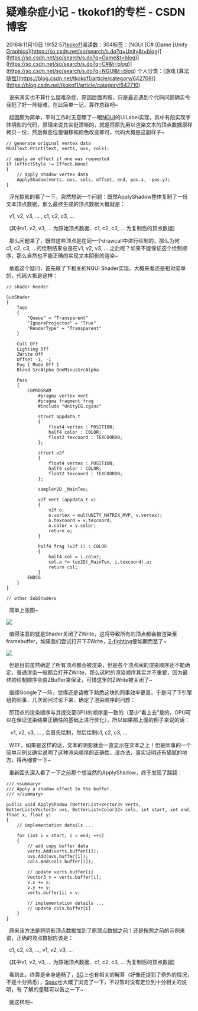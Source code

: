 # 疑难杂症小记 - tkokof1的专栏 - CSDN博客

2016年11月10日 19:52:57[tkokof1](https://me.csdn.net/tkokof1)阅读数：304标签：[NGUI																[C#																[Game																[Unity																[Graphics](https://so.csdn.net/so/search/s.do?q=Graphics&t=blog)](https://so.csdn.net/so/search/s.do?q=Unity&t=blog)](https://so.csdn.net/so/search/s.do?q=Game&t=blog)](https://so.csdn.net/so/search/s.do?q=C#&t=blog)](https://so.csdn.net/so/search/s.do?q=NGUI&t=blog)
个人分类：[游戏																[算法																[随性](https://blog.csdn.net/tkokof1/article/category/642708)](https://blog.csdn.net/tkokof1/article/category/642709)](https://blog.csdn.net/tkokof1/article/category/642710)


  说来其实也不算什么疑难杂症，原因后面再叙，只是最近遇到个代码问题确实令我犯了好一阵疑难，在此简单一记，算作总结吧~

  起因颇为简单，平时工作时无意瞟了一眼[NGUI](http://www.tasharen.com/?page_id=140)的UILabel实现，其中有段实现字体阴影的代码，原理来说其实挺清晰的，就是将原先用以渲染文本的顶点数据原样拷贝一份，然后做些位置偏移和颜色改变即可，代码大概是这副样子~


```
// generate original vertex data
NGUIText.Print(text, verts, uvs, cols);

// apply an effect if one was requested
if (effectStyle != Effect.None)
{
	// apply shadow vertex data
	ApplyShadow(verts, uvs, cols, offset, end, pos.x, -pos.y);
}
```


  浮光掠影的看了一下，突然想到一个问题：既然ApplyShadow整体复制了一份文本顶点数据，那么最终生成的顶点数据大概就是：

  v1, v2, v3, ... , c1, c2, c3, ... 

  (其中v1, v2, v3, ... 为原始顶点数据、c1, c2, c3, ... 为复制后的顶点数据)

  那么问题来了，既然这些顶点是在同一个drawcall中进行绘制的，那么为何c1, c2, c3, ...的绘制结果总是在v1, v2, v3, ... 之后呢？如果不能保证这个绘制顺序，那么自然也不能正确的实现文本阴影的渲染~

  依着这个疑问，首先瞅了下相关的NGUI Shader实现，大概来看还是相对简单的，代码大抵是这样：


```
// shader header

SubShader
{
	Tags
	{
		"Queue" = "Transparent"
		"IgnoreProjector" = "True"
		"RenderType" = "Transparent"
	}

	Cull Off
	Lighting Off
	ZWrite Off
	Offset -1, -1
	Fog { Mode Off }
	Blend SrcAlpha OneMinusSrcAlpha

	Pass
	{
		CGPROGRAM
			#pragma vertex vert
			#pragma fragment frag
			#include "UnityCG.cginc"

			struct appdata_t
			{
				float4 vertex : POSITION;
				half4 color : COLOR;
				float2 texcoord : TEXCOORD0;
			};

			struct v2f
			{
				float4 vertex : POSITION;
				half4 color : COLOR;
				float2 texcoord : TEXCOORD0;
			};

			sampler2D _MainTex;

			v2f vert (appdata_t v)
			{
				v2f o;
				o.vertex = mul(UNITY_MATRIX_MVP, v.vertex);
				o.texcoord = v.texcoord;
				o.color = v.color;
				return o;
			}

			half4 frag (v2f i) : COLOR
			{
				half4 col = i.color;
				col.a *= tex2D(_MainTex, i.texcoord).a;
				return col;
			}
		ENDCG
	}
}

// other SubShaders
```

  简单上张图~

![](https://img-blog.csdn.net/20161110195127239)

  值得注意的就是Shader关闭了ZWrite，这将导致所有的顶点都会被渲染至framebuffer，如果我们尝试打开下ZWrite，[Z-fighting](https://en.wikipedia.org/wiki/Z-fighting)便如期而至了~

![](https://img-blog.csdn.net/20161110195134286)

  但是目前虽然确定了所有顶点都会被渲染，但是各个顶点间的渲染顺序还不能确定，普通渲染一般都会打开ZWrite，那么这时的渲染顺序其实并不重要，因为最终的绘制顺序会由ZBuffer来保证，可惜这里的ZWrite被关闭了~

  继续Google了一阵，觉得还是请教下熟悉这块的同事效率更高，于是问了下引擎组的同事，几次询问讨论下来，确定了渲染顺序的问题：

  即顶点的渲染顺序与其提交至GPU的顺序是一致的（至少“看上去”是的，GPU可以在保证渲染结果正确性的基础上进行优化），所以如果那上面的例子来说的话：

   v1, v2, v3, ... , 会首先绘制，然后绘制c1, c2, c3, ... 

  WTF，如果是这样的话，文本的阴影就会一直显示在文本之上！但是同事的一个简单示例又确实说明了这种渲染顺序的正确性，没办法，事实证明还有猫腻的地方，得再细查一下~

  重新回头深入看了一下之前那个想当然的ApplyShadow，终于发现了蹊跷：

```
/// <summary>
/// Apply a shadow effect to the buffer.
/// </summary>

public void ApplyShadow (BetterList<Vector3> verts, BetterList<Vector2> uvs, BetterList<Color32> cols, int start, int end, float x, float y)
{
	// implementation details ...

	for (int i = start; i < end; ++i)
	{
	    // add copy buffer data
		verts.Add(verts.buffer[i]);
		uvs.Add(uvs.buffer[i]);
		cols.Add(cols.buffer[i]);

		// update verts.buffer[i]
		Vector3 v = verts.buffer[i];
		v.x += x;
		v.y += y;
		verts.buffer[i] = v;

		// implementation details ...
		// update cols.buffer[i]
	}
}
```

  原来该方法是将阴影顶点数据加到了原顶点数据之前！还是按照之前的示例来说，正确的顶点数据应该是：

  c1, c2, c3, ..., v1, v2, v3, ...

  (其中v1, v2, v3, ... 为原始顶点数据、c1, c2, c3, ... 为复制后的顶点数据)

  看到此，终算是全身通畅了，[SO](http://stackoverflow.com/questions/18064974/does-opengl-guarantee-that-primitives-in-a-vertex-buffer-will-be-drawn-in-order)上也有相关的解答（好像还提到了例外的情况，不是十分熟悉），[Spec](https://www.opengl.org/)也大概了浏览了一下，不过暂时没有定位到十分相关的说明，有 了解的童鞋可以告之一下~

  就这样吧~


